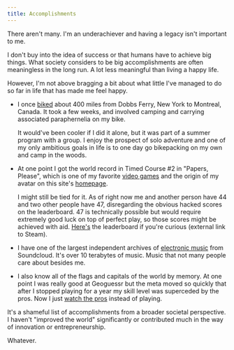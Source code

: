 ```yaml
---
title: Accomplishments
---
```


There aren't many. I'm an underachiever and having a legacy isn't important to me. 

I don't buy into the idea of success or that humans have to achieve big things. What society considers to be big accomplishments are often meaningless in the long run. A lot less meaningful than living a happy life.

However, I'm not above bragging a bit about what little I've managed to do so far in life that has made me feel happy.

- I once [biked](/bicycling) about 400 miles from Dobbs Ferry, New York to Montreal, Canada. It took a few weeks, and involved camping and carrying associated paraphernelia on my bike. 

    It would've been cooler if I did it alone, but it was part of a summer program with a group. I enjoy the prospect of solo adventure and one of my only ambitious goals in life is to one day go bikepacking on my own and camp in the woods.

- At one point I got the world record in Timed Course #2 in "Papers, Please", which is one of my favorite [video games](/games) and the origin of my avatar on this site's [homepage](/).

    I might still be tied for it. As of right now me and another person have 44 and two other people have 47, disregarding the obvious hacked scores on the leaderboard. 47 is technically possible but would require extremely good luck on top of perfect play, so those scores might be achieved with aid. [Here's](https://steamcommunity.com/stats/PapersPlease/leaderboards/179544?sr=1) the leaderboard if you're curious (external link to Steam).

- I have one of the largest independent archives of [electronic music](/music) from Soundcloud. It's over 10 terabytes of music. Music that not many people care about besides me. 

- I also know all of the flags and capitals of the world by memory. At one point I was really good at Geoguessr but the meta moved so quickly that after I stopped playing for a year my skill level was superceded by the pros. Now I just [watch the pros](/media) instead of playing.

It's a shameful list of accomplishments from a broader societal perspective. I haven't "improved the world" significantly or contributed much in the way of innovation or entrepreneurship. 

Whatever.
